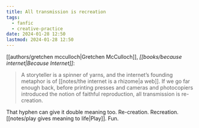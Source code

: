 ```yaml
---
title: All transmission is recreation
tags:
  - fanfic
  - creative-practice
date: 2024-01-28 12:50
lastmod: 2024-01-28 12:50
---
```

[[authors/gretchen mcculloch|Gretchen McCulloch]], *[[books/because internet|Because Internet]]*: 

> A storyteller is a spinner of yarns, and the internet’s founding metaphor is of [[notes/the internet is a rhizome|a web]]. If we go far enough back, before printing presses and cameras and photocopiers introduced the notion of faithful reproduction, all transmission is re-creation.

That hyphen can give it double meaning too. Re-creation. Recreation. [[notes/play gives meaning to life|Play]]. Fun.